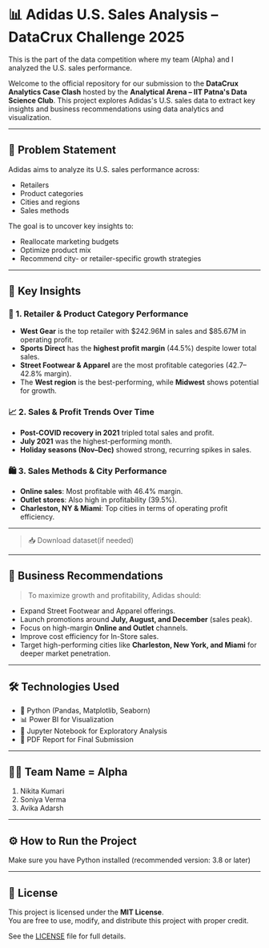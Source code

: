 # 📊 Adidas U.S. Sales Analysis – DataCrux Challenge 2025
This is the part of the data competition where my team (Alpha) and I analyzed the U.S. sales performance.

Welcome to the official repository for our submission to the **DataCrux Analytics Case Clash** hosted by the **Analytical Arena – IIT Patna's Data Science Club**. This project explores Adidas's U.S. sales data to extract key insights and business recommendations using data analytics and visualization.

---

## 📌 Problem Statement

Adidas aims to analyze its U.S. sales performance across:
- Retailers
- Product categories
- Cities and regions
- Sales methods

The goal is to uncover key insights to:
- Reallocate marketing budgets
- Optimize product mix
- Recommend city- or retailer-specific growth strategies

---

## 🧠 Key Insights

### 🥇 1. Retailer & Product Category Performance
- **West Gear** is the top retailer with $242.96M in sales and $85.67M in operating profit.
- **Sports Direct** has the **highest profit margin** (44.5%) despite lower total sales.
- **Street Footwear & Apparel** are the most profitable categories (42.7–42.8% margin).
- The **West region** is the best-performing, while **Midwest** shows potential for growth.

### 📈 2. Sales & Profit Trends Over Time
- **Post-COVID recovery in 2021** tripled total sales and profit.
- **July 2021** was the highest-performing month.
- **Holiday seasons (Nov–Dec)** showed strong, recurring spikes in sales.

### 🛍️ 3. Sales Methods & City Performance
- **Online sales**: Most profitable with 46.4% margin.
- **Outlet stores**: Also high in profitability (39.5%).
- **Charleston, NY & Miami**: Top cities in terms of operating profit efficiency.

---

> 📥 Download dataset(if needed)

---

## 💼 Business Recommendations

> To maximize growth and profitability, Adidas should:
- Expand Street Footwear and Apparel offerings.
- Launch promotions around **July, August, and December** (sales peak).
- Focus on high-margin **Online and Outlet** channels.
- Improve cost efficiency for In-Store sales.
- Target high-performing cities like **Charleston, New York, and Miami** for deeper market penetration.

---

## 🛠️ Technologies Used

- 🐍 Python (Pandas, Matplotlib, Seaborn)
- 📊 Power BI for Visualization
- 📁 Jupyter Notebook for Exploratory Analysis
- 📄 PDF Report for Final Submission

---

## 👩‍💼 Team Name = Alpha

1. Nikita Kumari
2. Soniya Verma
3. Avika Adarsh

---

## ⚙️ How to Run the Project

Make sure you have Python installed (recommended version: 3.8 or later)

---

## 🔐 License

This project is licensed under the **MIT License**.  
You are free to use, modify, and distribute this project with proper credit.

See the [LICENSE](./LICENSE) file for full details.
